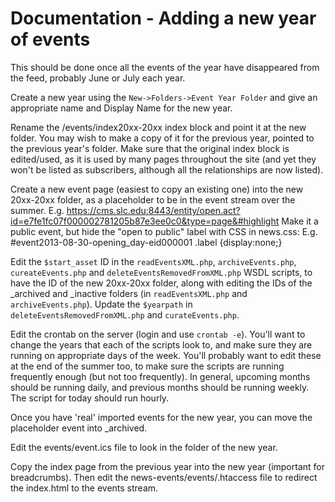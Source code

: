# Documentation - Adding a new year of events

This should be done once all the events of the year have disappeared from the feed, probably June or July each year.

Create a new year using the `New->Folders->Event Year Folder` and give an appropriate name and Display Name for the new year.

Rename the /events/index20xx-20xx index block and point it at the new folder. You may wish to make a copy of it for the previous year, pointed to the previous year's folder. Make sure that the original index block is edited/used, as it is used by many pages throughout the site (and yet they won't be listed as subscribers, although all the relationships are now listed).

Create a new event page (easiest to copy an existing one) into the new 20xx-20xx folder, as a placeholder to be in the event stream over the summer.
E.g. https://cms.slc.edu:8443/entity/open.act?id=e7fe1fc07f000002781205b87e3ee0c0&type=page&#highlight
Make it a public event, but hide the "open to public" label with CSS in news.css:
E.g. #event2013-08-30-opening_day-eid000001 .label {display:none;}

Edit the `$start_asset` ID in the `readEventsXML.php`, `archiveEvents.php`, `cureateEvents.php` and `deleteEventsRemovedFromXML.php` WSDL scripts, to have the ID of the new 20xx-20xx folder, along with editing the IDs of the _archived and _inactive folders (in `readEventsXML.php` and `archiveEvents.php`).
Update the `$yearpath` in `deleteEventsRemovedFromXML.php` and `curateEvents.php`.

Edit the crontab on the server (login and use `crontab -e`). You'll want to change the years that each of the scripts look to, and make sure they are running on appropriate days of the week. You'll probably want to edit these at the end of the summer too, to make sure the scripts are running frequently enough (but not too frequently). In general, upcoming months should be running daily, and previous months should be running weekly. The script for today should run hourly.

Once you have 'real' imported events for the new year, you can move the placeholder event into _archived.

Edit the events/event.ics file to look in the folder of the new year.

Copy the index page from the previous year into the new year (important for breadcrumbs). Then edit the news-events/events/.htaccess file to redirect the index.html to the events stream.
